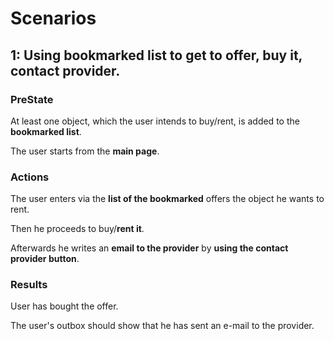 # Scenarios

## 1: Using bookmarked list to get to offer, buy it, contact provider.

### PreState
At least one object, which the user intends to buy/rent, is added to the **bookmarked list**.

The user starts from the **main page**.

### Actions
The user enters via the **list of the bookmarked** offers the object he wants to rent.

Then he proceeds to buy/**rent it**.

Afterwards he writes an **email to the provider** by **using the contact provider button**.

### Results
User has bought the offer.

The user's outbox should show that he has sent an e-mail to the provider.